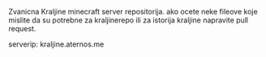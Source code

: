 Zvanicna Kraljine minecraft server repositorija. ako ocete neke fileove koje mislite da su potrebne za kraljinerepo ili za istorija kraljine napravite pull request.

serverip: kraljine.aternos.me
